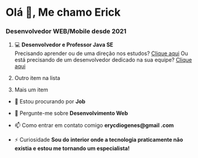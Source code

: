 <h1 align="left">Olá 🖖, Me chamo Erick</h1>
<h3 align="left">Desenvolvedor WEB/Mobile desde 2021</h3>


1. 💻 **Desenvolvedor e Professor Java SE**  
   Precisando aprender ou de uma direção nos estudos? <a href="https://wa.me/5584986300260?text=Ol%C3%A1%2C%20gostaria%20de%20saber%20mais%20sobre%20aulas%2Fmentoria" target="_blank">Clique aqui</a>
   Ou está precisando de um desenvolvedor dedicado na sua equipe? <a href="https://wa.me/5584986300260?text=Tenho%20uma%20oportunidade%20para%20voc%C3%AA" target="_blank">Clique aqui</a>

2. Outro item na lista
3. Mais um item

- 🤝 Estou procurando por **Job**

- 💬 Pergunte-me sobre **Desenvolvimento Web**

- 📫 Como entrar em contato comigo **erycdiogenes@gmail .com**

- ⚡ Curiosidade **Sou do interior onde a tecnologia praticamente não existia e estou me tornando um especialista!**


